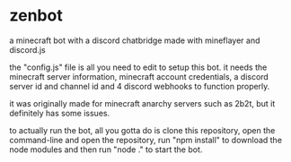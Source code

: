 # zenbot

a minecraft bot with a discord chatbridge made with mineflayer and discord.js

the "config.js" file is all you need to edit to setup this bot.
it needs the minecraft server information, minecraft account credentials, a discord server id and channel id and 4 discord webhooks to function properly.



it was originally made for minecraft anarchy servers such as 2b2t, but it definitely has some issues.



to actually run the bot, all you gotta do is clone this repository, open the command-line and open the repository, run "npm install" to download the node modules and then run "node ." to start the bot. 

